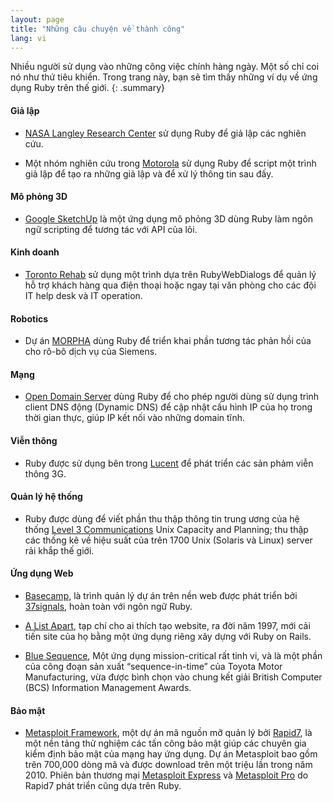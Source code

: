 ```yaml
---
layout: page
title: "Những câu chuyện về thành công"
lang: vi
---
```


Nhiều người sử dụng vào những công việc chính hàng ngày. Một số chỉ coi
nó như thứ tiêu khiển. Trong trang này, bạn sẽ tìm thấy những ví dụ về
ứng dụng Ruby trên thế giới.
{: .summary}

#### Giả lập

* [NASA Langley Research Center][1] sử dụng Ruby để giả lập các nghiên cứu.

* Một nhóm nghiên cứu trong [Motorola][2] sử dụng Ruby để script một trình giả
  lập để tạo ra những giả lập và để xử lý thông tin sau đấy.

#### Mô phỏng 3D

* [Google SketchUp][3] là một ứng dụng mô phỏng 3D dùng Ruby làm ngôn ngữ scripting
  để tương tác với API của lõi.

#### Kinh doanh

* [Toronto Rehab][4] sử dụng một trình dựa trên RubyWebDialogs để quản lý hỗ trợ
  khách hàng qua điện thoại hoặc ngay tại văn phòng cho các đội IT help desk và IT
  operation.

#### Robotics

* Dự án [MORPHA][5] dùng Ruby để triển khai phần tương tác phản hồi của cho rô-bô dịch vụ của Siemens.

#### Mạng

* [Open Domain Server][6] dùng Ruby để cho phép người dùng sử dụng trình client
  DNS động (Dynamic DNS) để cập nhật cấu hình IP của họ trong thời gian thực,
  giúp IP kết nối vào những domain tĩnh.

#### Viễn thông

* Ruby được sử dụng bên trong [Lucent][7] để phát triển các sản phảm viễn thông 3G.

#### Quản lý hệ thống

* Ruby được dùng để viết phần thu thập thông tin trung ương của hệ thống [Level 3
  Communications][8] Unix Capacity and Planning; thu thập các thống kê
  về hiệu suất của trên 1700 Unix (Solaris và Linux) server rải khắp thế giới.

#### Ứng dụng Web

* [Basecamp][9], là trình quản lý dự án trên nền web được phát triển bởi
  [37signals][10], hoàn toàn với ngôn ngữ Ruby.

* [A List Apart][11], tạp chí cho ai thích tạo website, ra đời năm 1997, mới
  cải tiến site của họ bằng một ứng dụng riêng xây dựng với Ruby on Rails.

* [Blue Sequence][12], Một ứng dụng mission-critical rất tinh vi, và là
  một phần của công đoạn sản xuất “sequence-in-time” của Toyota Motor Manufacturing,
  vừa được bình chọn vào chung kết giải British Computer (BCS) Information Management Awards.

#### Bảo mật

* [Metasploit Framework][13], một dự án mã nguồn mỡ quản lý bởi
  [Rapid7][14], là một nền tảng thử nghiệm các tấn công bảo mật
  giúp các chuyên gia kiểm định bảo mật của mạng hay ứng dụng.
  Dự án Metasploit bao gồm trên 700,000 dòng mã và được download
  trên một triệu lần trong năm 2010. Phiên bản thương mại [Metasploit Express][15] và [Metasploit Pro][16]
  do Rapid7 phát triển cũng dựa trên Ruby.



[1]: http://www.larc.nasa.gov/
[2]: http://www.motorola.com
[3]: http://www.sketchup.com/
[4]: http://www.torontorehab.com
[5]: http://www.morpha.de/php_e/index.php3
[6]: http://ods.org/
[7]: http://www.lucent.com/
[8]: http://www.level3.com/
[9]: http://www.basecamphq.com
[10]: http://www.37signals.com
[11]: http://www.alistapart.com
[12]: http://www.bluefountain.com/supply-chain-management/
[13]: http://www.metasploit.com
[14]: http://www.rapid7.com
[15]: http://www.rapid7.com/products/metasploit-express.jsp
[16]: http://www.rapid7.com/products/metasploit-pro.jsp
